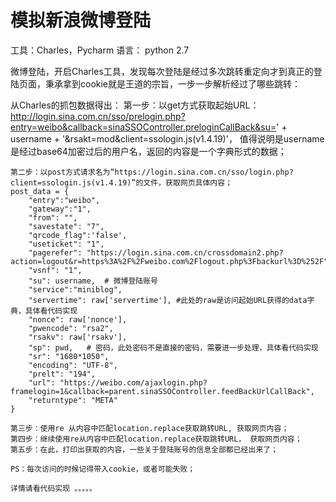 # 模拟新浪微博登陆

工具：Charles，Pycharm
语言： python 2.7

微博登陆，开启Charles工具，发现每次登陆是经过多次跳转重定向才到真正的登陆页面，秉承拿到cookie就是王道的宗旨，一步一步解析经过了哪些跳转：

从Charles的抓包数据得出： 
	第一步：以get方式获取起始URL：http://login.sina.com.cn/sso/prelogin.php?entry=weibo&callback=sinaSSOController.preloginCallBack&su=' + username + '&rsakt=mod&client=ssologin.js(v1.4.19)'， 值得说明是username是经过base64加密过后的用户名，返回的内容是一个字典形式的数据；
	
	第二步：以post方式请求名为“https://login.sina.com.cn/sso/login.php?client=ssologin.js(v1.4.19)”的文件，获取网页具体内容；
	post_data = {
		"entry":"weibo",
	    "gateway":"1",
	    "from": "",
	    "savestate": "7",
	    "qrcode_flag":'false',
	    "useticket": "1",
	    "pagerefer": "https://login.sina.com.cn/crossdomain2.php?action=logout&r=https%3A%2F%2Fweibo.com%2Flogout.php%3Fbackurl%3D%252F",
	    "vsnf": "1",
	    "su": username,  # 微博登陆账号
	    "service":"miniblog",
	    "servertime": raw['servertime'], #此处的raw是访问起始URL获得的data字典，具体看代码实现
	    "nonce": raw['nonce'], 
	    "pwencode": "rsa2",
	    "rsakv": raw['rsakv'],
	    "sp": pwd,   # 密码，此处密码不是直接的密码，需要进一步处理，具体看代码实现
	    "sr": "1680*1050",
	    "encoding": "UTF-8",
	    "prelt": "194",
	    "url": "https://weibo.com/ajaxlogin.php?framelogin=1&callback=parent.sinaSSOController.feedBackUrlCallBack",
	    "returntype": "META"
	}

	第三步：使用re 从内容中匹配location.replace获取跳转URL, 获取网页内容；
	第四步：继续使用re从内容中匹配location.replace获取跳转URL， 获取网页内容；
	第五步：在此，打印出获取的内容，一些关于登陆账号的信息全部都已经出来了；

	PS：每次访问的时候记得带入cookie，或者可能失败；

	详情请看代码实现 。。。。。





